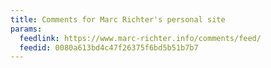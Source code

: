 ```yaml
---
title: Comments for Marc Richter's personal site
params:
  feedlink: https://www.marc-richter.info/comments/feed/
  feedid: 0080a613bd4c47f26375f6bd5b51b7b7
---
```

